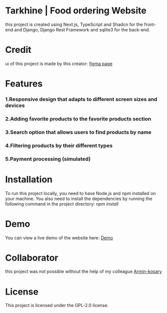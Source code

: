 # Tarkhine | Food ordering Website

this project is created using Next.js, TypeScript and Shadcn for the front-end and Django, Django Rest Framework and sqlite3 for the back-end.

# Credit

ui of this project is made by this creator: [figma page](https://www.figma.com/design/pc9giRPG3qoXNf61m7305n/Tarkhineh-%7C-Food-ordering-Website-%26-Application-(Community)?node-id=52-7&node-type=canvas&t=93ZXOJQsyf8u2G9E-0)

# Features

### 1.Responsive design that adapts to different screen sizes and devices

### 2.Adding favorite products to the favorite products section

### 3.Search option that allows users to find products by name

### 4.Filtering products by their different types

### 5.Payment processing (simulated)

# Installation

To run this project locally, you need to have Node.js and npm installed on your machine. You also need to install the dependencies by running the following command in the project directory:
*npm install*

# Demo
You can view a live demo of the website here: [Demo](https://tarkhine-website.liara.run/)

# Collaborator
this project was not possible without the help of my colleague [Armin-kosary](https://github.com/Armin-kosary)

# License
This project is licensed under the GPL-2.0 license.
